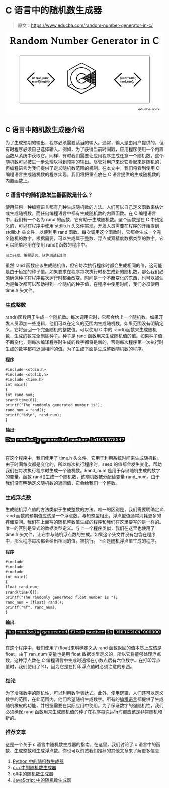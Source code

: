# C 语言中的随机数生成器

> 原文：<https://www.educba.com/random-number-generator-in-c/>

![Random Number Generator in C](img/aa44da6e2675b95fbf6044eaef38bd80.png)



## C 语言中随机数生成器介绍

为了生成预期的输出，程序必须需要适当的输入。通常，输入是由用户提供的，但有时程序必须自己选择输入。例如，为了获得当前时间戳，应用程序使用一个内置函数从系统中获取它。同样，有时我们需要让应用程序生成任意一个随机数，这个随机数可以被进一步处理以得到预期的输出。尽管对用户来说它看起来是随机的，但编程语言为我们提供了定义随机数范围的机制。在本文中，我们将看到使用 C 编程语言生成随机数的程序实现。我们将把重点放在 C 语言提供的生成随机数的内置函数上。

### C 语言中的随机数发生器函数是什么？

使用任何一种编程语言都有几种生成随机数的方法。人们可以自己定义函数来估计或生成随机数，而任何编程语言中都有生成随机数的内置函数。在 C 编程语言中，我们有一个名为 rand 的函数，它有助于生成随机数。这个函数是在 C 中预定义的，可以在程序中使用 stdlib.h 头文件实现。开发人员需要在程序的开始提到 stdlib.h 头文件，以便利用 rand 函数。每次调用这个函数时，它都会生成一个完全随机的数字。根据需要，可以生成属于整数、浮点或双精度数据类型的数字。它可以简单地用在使用 rand()函数的程序中。

<small>网页开发、编程语言、软件测试&其他</small>

虽然 rand 函数应该生成随机值，但它每次执行程序时都会生成相同的值，这可能是由于恒定的种子值。如果要求在程序每次执行时都生成新的随机数，那么我们必须确保种子在程序每次运行时都会改变。时间是一个不断变化的东西，也可以被认为是每次都可以帮助得到一个随机的种子值，在程序中使用时间，我们必须使用 time.h 头文件。

### 生成整数

rand()函数用于生成一个随机数。每次调用它时，它都会给出一个随机数。如果开发人员添加一些逻辑，他们可以在定义的范围内生成随机数，如果范围没有明确定义，它将返回一个完全随机的整数值。可以使用 C 中的 rand()函数来生成随机数，生成的数完全删除种子。种子是 rand 函数用来生成随机值的值。如果种子值不断变化，则每次编译程序时生成的数字都将是新的，否则每次程序第一次执行时生成的数字都将返回相同的值。为了生成下面是生成整数随机数的程序。

**程序**

```
#include <stdio.h>
#include <stdlib.h>
#include <time.h>
int main()
{
int rand_num;
srand(time(0));
printf("The randomly generated number is");
rand_num = rand();
printf("%d\n", rand_num);
}
```

**输出:**

![Generating Integers](img/84cceabd532226329aafe697b659b255.png)



在这个程序中，我们使用了 time.h 头文件，它用于利用系统时间来生成随机数。由于时间每次都是变化的，所以每次执行程序时，seed 的值都会发生变化，帮助我们在每次执行程序时生成一个随机数。Rand_num 是用于存储随机生成的数字的变量。函数 rand()生成一个随机数，该随机数被分配给变量 rand_num。由于我们没有明确定义随机数的返回值，它会给我们一个整数。

### 生成浮点数

生成随机浮点值的方法类似于生成整数的方法。唯一的区别是，我们需要明确定义 rand 函数的预期值应该是一个浮点数。与短整型相比，浮点型值通常消耗更多的存储空间。我们在上面写的随机整数值生成的程序和我们在这里要写的是一样的。唯一的区别是显式的数据类型定义。与上一个程序类似，我们在这里也使用了 time.h 头文件，让它参与随机浮点数的生成。如果这个头文件没有包含在程序中，那么程序每次都会给出相同的值。被执行。下面是随机浮点值生成的程序。

**程序**

```
#include 
#include 
#include 
int main()
{
float rand_num;
srand(time(0));
printf("The randomly generated float number is ");
rand_num = (float) rand();
printf("%f", rand_num);
}
```

**输出:**

![Generating Float Point Numbers](img/ae756ee2ab7cb7659156c3d28c9c856a.png)



在这个程序中，我们使用了(float)来明确定义从 rand 函数返回的值本质上应该是 float。由于 ran_num 变量也是用 float 数据类型定义的，所以它将能够处理浮点数，这种浮点数在 C 编程语言中生成时通常在小数点后有六位数字。在打印浮点值时，我们使用了%f，因为它是在打印浮点值时必须注意的东西。

### 结论

为了增强数字的随机性，可以利用数学表达式。此外，使用逻辑，人们还可以定义数字的范围，在此范围内，他们希望随机生成数字。所有的[编程语言](https://www.educba.com/what-is-a-programming-language/)都提供了生成随机橡皮的功能，并根据需要在实际应用中使用。为了保证数字的强随机性，我们必须确保 rand 函数用来生成随机值的种子在程序每次运行时都应该是非常随机和新的。

### 推荐文章

这是一个关于 c 语言中随机数生成器的指南。在这里，我们讨论了 c 语言中的函数、生成整数和生成浮点数。你也可以浏览我们推荐的其他文章来了解更多信息

1.  [Python 中的随机数生成器](https://www.educba.com/random-number-generator-in-python/)
2.  [c++中的随机数生成器](https://www.educba.com/random-number-generator-in-c-plus-plus/)
3.  [c#中的随机数生成器](https://www.educba.com/random-number-generator-in-sharp/)
4.  [JavaScript 中的随机数生成器](https://www.educba.com/random-number-generator-in-javascript/)





